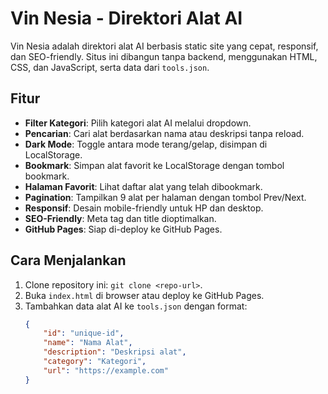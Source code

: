 # Vin Nesia - Direktori Alat AI

Vin Nesia adalah direktori alat AI berbasis static site yang cepat, responsif, dan SEO-friendly. Situs ini dibangun tanpa backend, menggunakan HTML, CSS, dan JavaScript, serta data dari `tools.json`.

## Fitur
- **Filter Kategori**: Pilih kategori alat AI melalui dropdown.
- **Pencarian**: Cari alat berdasarkan nama atau deskripsi tanpa reload.
- **Dark Mode**: Toggle antara mode terang/gelap, disimpan di LocalStorage.
- **Bookmark**: Simpan alat favorit ke LocalStorage dengan tombol bookmark.
- **Halaman Favorit**: Lihat daftar alat yang telah dibookmark.
- **Pagination**: Tampilkan 9 alat per halaman dengan tombol Prev/Next.
- **Responsif**: Desain mobile-friendly untuk HP dan desktop.
- **SEO-Friendly**: Meta tag dan title dioptimalkan.
- **GitHub Pages**: Siap di-deploy ke GitHub Pages.

## Cara Menjalankan
1. Clone repository ini: `git clone <repo-url>`.
2. Buka `index.html` di browser atau deploy ke GitHub Pages.
3. Tambahkan data alat AI ke `tools.json` dengan format:
   ```json
   {
       "id": "unique-id",
       "name": "Nama Alat",
       "description": "Deskripsi alat",
       "category": "Kategori",
       "url": "https://example.com"
   }
